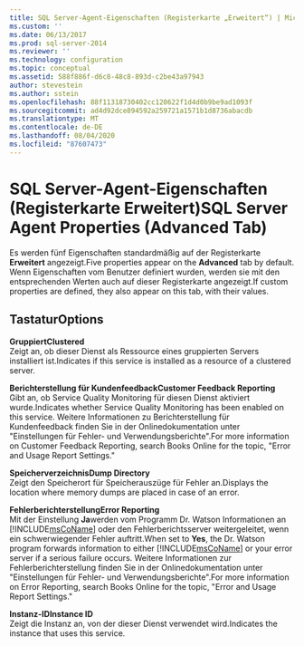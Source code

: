 ```yaml
---
title: SQL Server-Agent-Eigenschaften (Registerkarte „Erweitert“) | Microsoft-Dokumentation
ms.custom: ''
ms.date: 06/13/2017
ms.prod: sql-server-2014
ms.reviewer: ''
ms.technology: configuration
ms.topic: conceptual
ms.assetid: 588f886f-d6c8-48c8-893d-c2be43a97943
author: stevestein
ms.author: sstein
ms.openlocfilehash: 88f11318730402cc120622f1d4d0b9be9ad1093f
ms.sourcegitcommit: ad4d92dce894592a259721a1571b1d8736abacdb
ms.translationtype: MT
ms.contentlocale: de-DE
ms.lasthandoff: 08/04/2020
ms.locfileid: "87607473"
---
```

# <a name="sql-server-agent-properties-advanced-tab"></a><span data-ttu-id="47f9f-102">SQL Server-Agent-Eigenschaften (Registerkarte Erweitert)</span><span class="sxs-lookup"><span data-stu-id="47f9f-102">SQL Server Agent Properties (Advanced Tab)</span></span>
  <span data-ttu-id="47f9f-103">Es werden fünf Eigenschaften standardmäßig auf der Registerkarte **Erweitert** angezeigt.</span><span class="sxs-lookup"><span data-stu-id="47f9f-103">Five properties appear on the **Advanced** tab by default.</span></span> <span data-ttu-id="47f9f-104">Wenn Eigenschaften vom Benutzer definiert wurden, werden sie mit den entsprechenden Werten auch auf dieser Registerkarte angezeigt.</span><span class="sxs-lookup"><span data-stu-id="47f9f-104">If custom properties are defined, they also appear on this tab, with their values.</span></span>  
  
## <a name="options"></a><span data-ttu-id="47f9f-105">Tastatur</span><span class="sxs-lookup"><span data-stu-id="47f9f-105">Options</span></span>  
 <span data-ttu-id="47f9f-106">**Gruppiert**</span><span class="sxs-lookup"><span data-stu-id="47f9f-106">**Clustered**</span></span>  
 <span data-ttu-id="47f9f-107">Zeigt an, ob dieser Dienst als Ressource eines gruppierten Servers installiert ist.</span><span class="sxs-lookup"><span data-stu-id="47f9f-107">Indicates if this service is installed as a resource of a clustered server.</span></span>  
  
 <span data-ttu-id="47f9f-108">**Berichterstellung für Kundenfeedback**</span><span class="sxs-lookup"><span data-stu-id="47f9f-108">**Customer Feedback Reporting**</span></span>  
 <span data-ttu-id="47f9f-109">Gibt an, ob Service Quality Monitoring für diesen Dienst aktiviert wurde.</span><span class="sxs-lookup"><span data-stu-id="47f9f-109">Indicates whether Service Quality Monitoring has been enabled on this service.</span></span> <span data-ttu-id="47f9f-110">Weitere Informationen zu Berichterstellung für Kundenfeedback finden Sie in der Onlinedokumentation unter "Einstellungen für Fehler- und Verwendungsberichte".</span><span class="sxs-lookup"><span data-stu-id="47f9f-110">For more information on Customer Feedback Reporting, search Books Online for the topic, "Error and Usage Report Settings."</span></span>  
  
 <span data-ttu-id="47f9f-111">**Speicherverzeichnis**</span><span class="sxs-lookup"><span data-stu-id="47f9f-111">**Dump Directory**</span></span>  
 <span data-ttu-id="47f9f-112">Zeigt den Speicherort für Speicherauszüge für Fehler an.</span><span class="sxs-lookup"><span data-stu-id="47f9f-112">Displays the location where memory dumps are placed in case of an error.</span></span>  
  
 <span data-ttu-id="47f9f-113">**Fehlerberichterstellung**</span><span class="sxs-lookup"><span data-stu-id="47f9f-113">**Error Reporting**</span></span>  
 <span data-ttu-id="47f9f-114">Mit der Einstellung **Ja**werden vom Programm Dr. Watson Informationen an [!INCLUDE[msCoName](../../includes/msconame-md.md)] oder den Fehlerberichtsserver weitergeleitet, wenn ein schwerwiegender Fehler auftritt.</span><span class="sxs-lookup"><span data-stu-id="47f9f-114">When set to **Yes**, the Dr. Watson program forwards information to either [!INCLUDE[msCoName](../../includes/msconame-md.md)] or your error server if a serious failure occurs.</span></span> <span data-ttu-id="47f9f-115">Weitere Informationen zur Fehlerberichterstellung finden Sie in der Onlinedokumentation unter "Einstellungen für Fehler- und Verwendungsberichte".</span><span class="sxs-lookup"><span data-stu-id="47f9f-115">For more information on Error Reporting, search Books Online for the topic, "Error and Usage Report Settings."</span></span>  
  
 <span data-ttu-id="47f9f-116">**Instanz-ID**</span><span class="sxs-lookup"><span data-stu-id="47f9f-116">**Instance ID**</span></span>  
 <span data-ttu-id="47f9f-117">Zeigt die Instanz an, von der dieser Dienst verwendet wird.</span><span class="sxs-lookup"><span data-stu-id="47f9f-117">Indicates the instance that uses this service.</span></span>  
  
  
